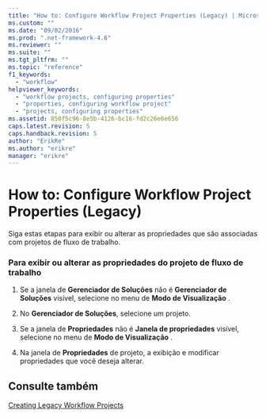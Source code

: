 ```yaml
---
title: "How to: Configure Workflow Project Properties (Legacy) | Microsoft Docs"
ms.custom: ""
ms.date: "09/02/2016"
ms.prod: ".net-framework-4.6"
ms.reviewer: ""
ms.suite: ""
ms.tgt_pltfrm: ""
ms.topic: "reference"
f1_keywords: 
  - "workflow"
helpviewer_keywords: 
  - "workflow projects, configuring properties"
  - "properties, configuring workflow project"
  - "projects, configuring properties"
ms.assetid: 850f5c96-8e5b-4126-bc16-fd2c26e6e656
caps.latest.revision: 5
caps.handback.revision: 5
author: "ErikRe"
ms.author: "erikre"
manager: "erikre"
---
```

# How to: Configure Workflow Project Properties (Legacy)
Siga estas etapas para exibir ou alterar as propriedades que são associadas com projetos de fluxo de trabalho.  
  
### Para exibir ou alterar as propriedades do projeto de fluxo de trabalho  
  
1.  Se a janela de **Gerenciador de Soluções** não é **Gerenciador de Soluções** visível, selecione no menu de **Modo de Visualização** .  
  
2.  No **Gerenciador de Soluções**, selecione um projeto.  
  
3.  Se a janela de **Propriedades** não é **Janela de propriedades** visível, selecione no menu de **Modo de Visualização** .  
  
4.  Na janela de **Propriedades** de projeto, a exibição e modificar propriedades que você deseja alterar.  
  
## Consulte também  
 [Creating Legacy Workflow Projects](../workflow-designer/creating-legacy-workflow-projects.md)